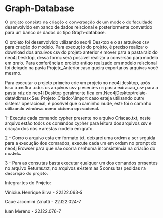 # Graph-Database
O projeto consiste na criação e conversação de um modelo de faculdade desenvolvido em banco de dados relacional e posteriormente convertido para um banco de dados do tipo Graph-database.

O projeto foi desenvolvido utilizando neo4j Desktop e o as arquivos csv para criação do modelo. Para execução do projeto, é preciso realizar o download dos arquivos csv do projeto anterior e mover para a pasta raiz do neo4j Desktop, dessa forma será possível realizar a conversão para modelo em grafo. Para conferência o projeto antigo realizado em modelo relacional foi deixado na pasta Projeto_Anterior caso queira exportar os arquivos você mesmo.

Para executar o projeto primeiro crie um projeto no neo4j desktop, após isso transfira todos os arquivos csv presentes na pasta extracao_csv para a pasta raiz do neo4j Desktop geralmente fica em \.Neo4jDesktop\relate-data\dbmss\<Seu_Projeto_Criado>\import caso esteja utilizando outro sistema operacional, é possível que o caminho mude, este foi o caminho utilizando windows como sistema operacional.

1- Execute cada comando cypher presente no arquivo Criacao.txt, neste arquivo estão todos os comandos cypher para leitura dos arquivos csv e criação dos nós e arestas modelo em grafo.

2 - Como o arquivo esta em formato txt, deixarei uma ordem a ser seguida para a execução dos comandos, execute cada um em ordem no prompt do neo4j Browser para que não ocorra nenhuma inconsistência na criação do modelo.

3 - Para as consultas basta executar qualquer um dos comandos presentes no arquivo Returns.txt, no arquivos existem as 5 consultas pedidas na descrição do projeto.


Integrantes do Projeto:

Vinicius Henrique Silva - 22.122.063-5

Caue Jacomini Zanatti - 22.122.024-7

luan Moreno - 22.122.076-7



